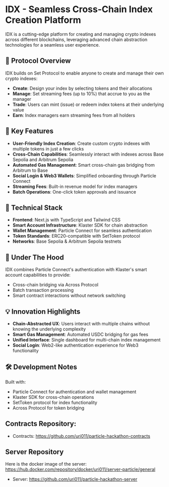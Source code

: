 # IDX - Seamless Cross-Chain Index Creation Platform

IDX is a cutting-edge platform for creating and managing crypto indexes across different blockchains, leveraging advanced chain abstraction technologies for a seamless user experience.

## 💫 Protocol Overview

IDX builds on Set Protocol to enable anyone to create and manage their own crypto indexes:

- **Create**: Design your index by selecting tokens and their allocations
- **Manage**: Set streaming fees (up to 10%) that accrue to you as the manager
- **Trade**: Users can mint (issue) or redeem index tokens at their underlying value
- **Earn**: Index managers earn streaming fees from all holders

## 🌟 Key Features

- **User-Friendly Index Creation**: Create custom crypto indexes with multiple tokens in just a few clicks
- **Cross-Chain Capabilities**: Seamlessly interact with indexes across Base Sepolia and Arbitrum Sepolia
- **Automated Gas Management**: Smart cross-chain gas bridging from Arbitrum to Base
- **Social Login & Web3 Wallets**: Simplified onboarding through Particle Connect
- **Streaming Fees**: Built-in revenue model for index managers
- **Batch Operations**: One-click token approvals and issuance

## 🔧 Technical Stack

- **Frontend**: Next.js with TypeScript and Tailwind CSS
- **Smart Account Infrastructure**: Klaster SDK for chain abstraction
- **Wallet Management**: Particle Connect for seamless authentication
- **Token Standards**: ERC20-compatible with SetToken protocol
- **Networks**: Base Sepolia & Arbitrum Sepolia testnets

## 🚀 Under The Hood

IDX combines Particle Connect's authentication with Klaster's smart account capabilities to provide:

- Cross-chain bridging via Across Protocol
- Batch transaction processing
- Smart contract interactions without network switching

## 💡 Innovation Highlights

- **Chain-Abstracted UX**: Users interact with multiple chains without knowing the underlying complexity
- **Smart Gas Management**: Automated USDC bridging for gas fees
- **Unified Interface**: Single dashboard for multi-chain index management
- **Social Login**: Web2-like authentication experience for Web3 functionality

## 🛠️ Development Notes

Built with:

- Particle Connect for authentication and wallet management
- Klaster SDK for cross-chain operations
- SetToken protocol for index functionality
- Across Protocol for token bridging

## Contracts Repository:

- Contracts: https://github.com/uri011/particle-hackathon-contracts

## Server Repository

Here is the docker image of the server: https://hub.docker.com/repository/docker/uri011/server-particle/general

- Server: https://github.com/uri011/particle-hackathon-server
